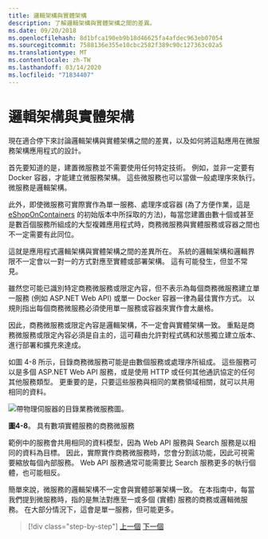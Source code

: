 ```yaml
---
title: 邏輯架構與實體架構
description: 了解邏輯架構與實體架構之間的差異。
ms.date: 09/20/2018
ms.openlocfilehash: 8d1bfca190eb9b18d46625fa4afdec963eb07054
ms.sourcegitcommit: 7588136e355e10cbc2582f389c90c127363c02a5
ms.translationtype: MT
ms.contentlocale: zh-TW
ms.lasthandoff: 03/14/2020
ms.locfileid: "71834407"
---
```

# <a name="logical-architecture-versus-physical-architecture"></a>邏輯架構與實體架構

現在適合停下來討論邏輯架構與實體架構之間的差異，以及如何將這點應用在微服務架構應用程式的設計。

首先要知道的是，建置微服務並不需要使用任何特定技術。 例如，並非一定要有 Docker 容器，才能建立微服務架構。 這些微服務也可以當做一般處理序來執行。 微服務是邏輯架構。

此外，即使微服務可實際實作為單一服務、處理序或容器 (為了方便作業，這是 [eShopOnContainers](https://aka.ms/MicroservicesArchitecture) 的初始版本中所採取的方法)，每當您建置由數十個或甚至是數百個服務所組成的大型複雜應用程式時，商務微服務與實體服務或容器之間也不一定需要有此同位。

這就是應用程式邏輯架構與實體架構之間的差異所在。 系統的邏輯架構和邏輯界限不一定會以一對一的方式對應至實體或部署架構。 這有可能發生，但並不常見。

雖然您可能已識別特定商務微服務或限定內容，但不表示為每個商務微服務建立單一服務 (例如 ASP.NET Web API) 或單一 Docker 容器一律為最佳實作方式。 以規則指出每個商務微服務必須使用單一服務或容器來實作會太嚴格。

因此，商務微服務或限定內容是邏輯架構，不一定會與實體架構一致。 重點是商務微服務或限定內容必須是自主的，這可藉由允許對程式碼和狀態獨立建立版本、進行部署和擴充來達成。

如圖 4-8 所示，目錄商務微服務可能是由數個服務或處理序所組成。 這些服務可以是多個 ASP.NET Web API 服務，或是使用 HTTP 或任何其他通訊協定的任何其他服務類型。 更重要的是，只要這些服務與相同的業務領域相關，就可以共用相同的資料。

![帶物理伺服器的目錄業務微服務圖。](./media/logical-versus-physical-architecture/multiple-physical-services.png)

**圖4-8**。 具有數項實體服務的商務微服務

範例中的服務會共用相同的資料模型，因為 Web API 服務與 Search 服務是以相同的資料為目標。 因此，實際實作商務微服務時，您會分割該功能，因此可視需要縮放每個內部服務。 Web API 服務通常可能需要比 Search 服務更多的執行個體，也可能相反。

簡單來說，微服務的邏輯架構不一定會與實體部署架構一致。 在本指南中，每當我們提到微服務時，指的是無法對應至一或多個 (實體) 服務的商務或邏輯微服務。 在大部分情況下，這會是單一服務，但可能更多。

>[!div class="step-by-step"]
>[上一個](data-sovereignty-per-microservice.md)
>[下一個](distributed-data-management.md)
